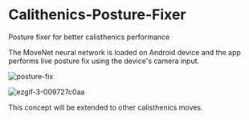 # Calithenics-Posture-Fixer
Posture fixer for better calisthenics performance

The MoveNet neural network is loaded on Android device and the app performs live posture fix using the device's camera input.

![posture-fix](https://user-images.githubusercontent.com/44348741/196796781-5ee13c7f-6a83-4fde-9235-73f202850988.gif)

![ezgif-3-009727c0aa](https://user-images.githubusercontent.com/44348741/201948681-c7400a32-7bd6-4c25-89c8-cf0701490c22.gif)

This concept will be extended to other calisthenics moves.
